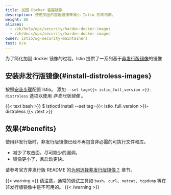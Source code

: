 ```yaml
---
title: 加固 Docker 容器镜像
description: 使用加固的容器镜像来减小 Istio 的攻击面。
weight: 80
aliases:
  - /zh/help/ops/security/harden-docker-images
  - /zh/docs/ops/security/harden-docker-images
owner: istio/wg-security-maintainers
test: n/a
---
```


为了简化加固 docker 镜像的过程，Istio 提供了一系列基于[非发行版镜像](https://github.com/GoogleContainerTools/distroless)的镜像

## 安装非发行版镜像{#install-distroless-images}

按照[安装步骤](/zh/docs/setup/install/istioctl/)配置 Istio。
添加 `--set tag={{< istio_full_version >}}-distroless` 选项以使用 *非发行版镜像* 。

{{< text bash >}}
$ istioctl install --set tag={{< istio_full_version >}}-distroless
{{< /text >}}

## 效果{#benefits}

使用非发行版时，非发行版镜像已经不再包含非必需的可执行文件和库。

- 减少了攻击面。尽可能少的漏洞。
- 镜像更小了，且启动更快。

请参考官方非发行版 README 的[为何选择非发行版镜像？](https://github.com/GoogleContainerTools/distroless#why-should-i-use-distroless-images) 章节。

{{< warning >}}
请注意，通常的调试工具如 `bash`、`curl`、`netcat`、`tcpdump` 等在非发行版镜像中是不可用的。
{{< /warning >}}
